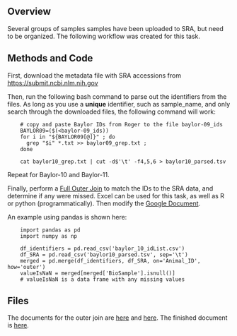 ## Overview
Several groups of samples samples have been uploaded to SRA, but need to be organized. The following workflow was created for this task.


## Methods and Code

First, download the metadata file with SRA accessions from https://submit.ncbi.nlm.nih.gov

Then, run the following bash command to parse out the identifiers from the files.  As long as you use a **unique** identifier, such as sample_name, and only search through the downloaded files, the following command will work:


        # copy and paste Baylor IDs from Roger to the file baylor-09_ids
        BAYLOR09=($(<baylor-09_ids))
        for i in "${BAYLOR09[@]}" ; do 
          grep "$i" *.txt >> baylor09_grep.txt ; 
        done
        
        cat baylor10_grep.txt | cut -d$'\t' -f4,5,6 > baylor10_parsed.tsv

Repeat for Baylor-10 and Baylor-11.

Finally, perform a [Full Outer Join](https://www.w3schools.com/sql/sql_join_full.asp) to match the IDs to the SRA data, and determine if any were missed. Excel can be used for this task, as well as R or python (programmatically).  Then modify the [Google Document](https://docs.google.com/spreadsheets/d/11DPbtNG3Y0SPumB0bY-fUOGExG4LXjYB4THpSWp0lLE/edit#gid=0).

An example using pandas is shown here:

        import pandas as pd
        import numpy as np
        
        df_identifiers = pd.read_csv('baylor_10_idList.csv')
        df_SRA = pd.read_csv('baylor10_parsed.tsv', sep='\t')
        merged = pd.merge(df_identifiers, df_SRA, on='Animal_ID', how='outer')
        valueIsNaN = merged[merged['BioSample'].isnull()]
        # valueIsNaN is a data frame with any missing values

## Files
The documents for the outer join are [here](https://github.com/disulfidebond/sort_org_sra_data/blob/master/baylor09_parsed.tsv) and [here](https://github.com/disulfidebond/sort_org_sra_data/blob/master/baylor_09_idList.csv).
The finished document is [here](https://github.com/disulfidebond/sort_org_sra_data/blob/master/baylor_09_outerJoin.csv). 
